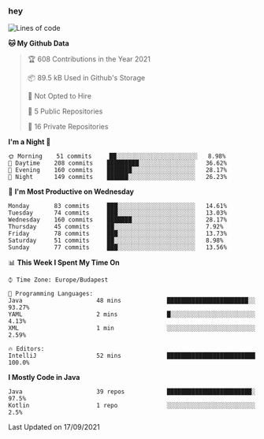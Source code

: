 ### hey

<!--START_SECTION:waka-->
![Lines of code](https://img.shields.io/badge/From%20Hello%20World%20I%27ve%20Written-75935%20lines%20of%20code-blue)

**🐱 My Github Data** 

> 🏆 608 Contributions in the Year 2021
 > 
> 📦 89.5 kB Used in Github's Storage 
 > 
> 🚫 Not Opted to Hire
 > 
> 📜 5 Public Repositories 
 > 
> 🔑 16 Private Repositories  
 > 
**I'm a Night 🦉** 

```text
🌞 Morning    51 commits     ██░░░░░░░░░░░░░░░░░░░░░░░   8.98% 
🌆 Daytime    208 commits    █████████░░░░░░░░░░░░░░░░   36.62% 
🌃 Evening    160 commits    ███████░░░░░░░░░░░░░░░░░░   28.17% 
🌙 Night      149 commits    ██████░░░░░░░░░░░░░░░░░░░   26.23%

```
📅 **I'm Most Productive on Wednesday** 

```text
Monday       83 commits     ███░░░░░░░░░░░░░░░░░░░░░░   14.61% 
Tuesday      74 commits     ███░░░░░░░░░░░░░░░░░░░░░░   13.03% 
Wednesday    160 commits    ███████░░░░░░░░░░░░░░░░░░   28.17% 
Thursday     45 commits     ██░░░░░░░░░░░░░░░░░░░░░░░   7.92% 
Friday       78 commits     ███░░░░░░░░░░░░░░░░░░░░░░   13.73% 
Saturday     51 commits     ██░░░░░░░░░░░░░░░░░░░░░░░   8.98% 
Sunday       77 commits     ███░░░░░░░░░░░░░░░░░░░░░░   13.56%

```


📊 **This Week I Spent My Time On** 

```text
⌚︎ Time Zone: Europe/Budapest

💬 Programming Languages: 
Java                     48 mins             ███████████████████████░░   93.27% 
YAML                     2 mins              █░░░░░░░░░░░░░░░░░░░░░░░░   4.13% 
XML                      1 min               ░░░░░░░░░░░░░░░░░░░░░░░░░   2.59%

🔥 Editors: 
IntelliJ                 52 mins             █████████████████████████   100.0%

```

**I Mostly Code in Java** 

```text
Java                     39 repos            ████████████████████████░   97.5% 
Kotlin                   1 repo              ░░░░░░░░░░░░░░░░░░░░░░░░░   2.5%

```



 Last Updated on 17/09/2021
<!--END_SECTION:waka-->
